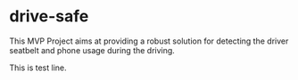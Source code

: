 # drive-safe
This MVP Project aims at providing a robust solution for detecting the driver seatbelt and phone usage during the driving.


This is test line.